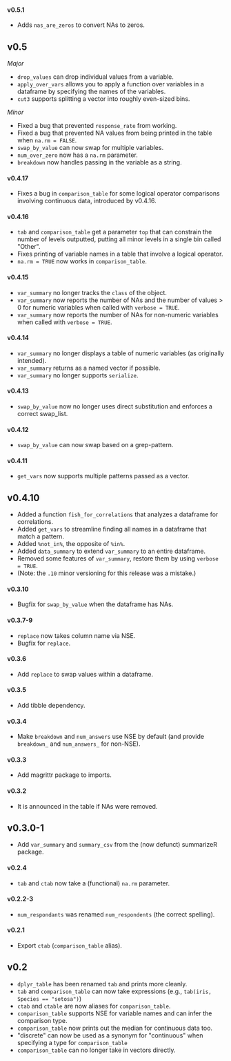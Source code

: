 #### v0.5.1

* Adds `nas_are_zeros` to convert NAs to zeros.

## v0.5

*Major*

* `drop_values` can drop individual values from a variable.
* `apply_over_vars` allows you to apply a function over variables in a dataframe by specifying the names of the variables.
* `cut3` supports splitting a vector into roughly even-sized bins.

*Minor*

* Fixed a bug that prevented `response_rate` from working.
* Fixed a bug that prevented NA values from being printed in the table when `na.rm = FALSE`.
* `swap_by_value` can now swap for multiple variables.
* `num_over_zero` now has a `na.rm` parameter.
* `breakdown` now handles passing in the variable as a string.




#### v0.4.17

* Fixes a bug in `comparison_table` for some logical operator comparisons involving continuous data, introduced by v0.4.16.

#### v0.4.16

* `tab` and `comparison_table` get a parameter `top` that can constrain the number of levels outputted, putting all minor levels in a single bin called "Other".
* Fixes printing of variable names in a table that involve a logical operator.
* `na.rm = TRUE` now works in `comparison_table`.

#### v0.4.15

* `var_summary` no longer tracks the `class` of the object.
* `var_summary` now reports the number of NAs and the number of values > 0 for numeric variables when called with `verbose = TRUE`.
* `var_summary` now reports the number of NAs for non-numeric variables when called with `verbose = TRUE`.

#### v0.4.14

* `var_summary` no longer displays a table of numeric variables (as originally intended).
* `var_summary` returns as a named vector if possible.
* `var_summary` no longer supports `serialize`.

#### v0.4.13

* `swap_by_value` now no longer uses direct substitution and enforces a correct swap_list.

#### v0.4.12

* `swap_by_value` can now swap based on a grep-pattern.

#### v0.4.11

* `get_vars` now supports multiple patterns passed as a vector.

## v0.4.10

* Added a function `fish_for_correlations` that analyzes a dataframe for correlations.
* Added `get_vars` to streamline finding all names in a dataframe that match a pattern.
* Added `%not_in%`, the opposite of `%in%`.
* Added `data_summary` to extend `var_summary` to an entire dataframe.
* Removed some features of `var_summary`, restore them by using `verbose = TRUE`.
* (Note: the `.10` minor versioning for this release was a mistake.)




#### v0.3.10

* Bugfix for `swap_by_value` when the dataframe has NAs.

#### v0.3.7-9

* `replace` now takes column name via NSE.
* Bugfix for `replace`.

#### v0.3.6

* Add `replace` to swap values within a dataframe.

#### v0.3.5

* Add tibble dependency.

#### v0.3.4

* Make `breakdown` and `num_answers` use NSE by default (and provide `breakdown_` and `num_answers_` for non-NSE).

#### v0.3.3

* Add magrittr package to imports.

#### v0.3.2

* It is announced in the table if NAs were removed.

## v0.3.0-1

* Add `var_summary` and `summary_csv` from the (now defunct) summarizeR package.




#### v0.2.4

* `tab` and `ctab` now take a (functional) `na.rm` parameter.

#### v0.2.2-3

* `num_respondants` was renamed `num_respondents` (the correct spelling).

#### v0.2.1

* Export `ctab` (`comparison_table` alias).

## v0.2

* `dplyr_table` has been renamed `tab` and prints more cleanly.
* `tab` and `comparison_table` can now take expressions (e.g., `tab(iris, Species == "setosa")`)
* `ctab` and `ctable` are now aliases for `comparison_table`.
* `comparison_table` supports NSE for variable names and can infer the comparison type.
* `comparison_table` now prints out the median for continuous data too.
* "discrete" can now be used as a synonym for "continuous" when specifying a type for `comparison_table`
* `comparison_table` can no longer take in vectors directly.

